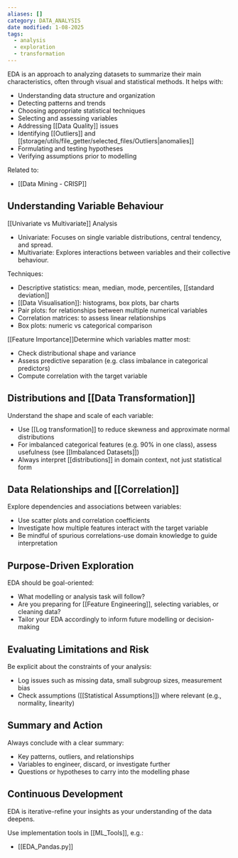 ```yaml
---
aliases: []
category: DATA_ANALYSIS
date modified: 1-08-2025
tags:
  - analysis
  - exploration
  - transformation
---
```

EDA is an approach to analyzing datasets to summarize their main characteristics, often through visual and statistical methods. It helps with:
* Understanding data structure and organization
* Detecting patterns and trends
* Choosing appropriate statistical techniques
* Selecting and assessing variables
* Addressing [[Data Quality]] issues
* Identifying [[Outliers]] and [[storage/utils/file_getter/selected_files/Outliers|anomalies]]
* Formulating and testing hypotheses
* Verifying assumptions prior to modelling

Related to:
- [[Data Mining - CRISP]]

## Understanding Variable Behaviour

[[Univariate vs Multivariate]] Analysis
* Univariate: Focuses on single variable distributions, central tendency, and spread.
* Multivariate: Explores interactions between variables and their collective behaviour.

Techniques:
* Descriptive statistics: mean, median, mode, percentiles, [[standard deviation]]
* [[Data Visualisation]]: histograms, box plots, bar charts
* Pair plots: for relationships between multiple numerical variables
* Correlation matrices: to assess linear relationships
* Box plots: numeric vs categorical comparison

[[Feature Importance]]Determine which variables matter most:
* Check distributional shape and variance
* Assess predictive separation (e.g. class imbalance in categorical predictors)
* Compute correlation with the target variable
## Distributions and [[Data Transformation]]

Understand the shape and scale of each variable:
* Use [[Log transformation]] to reduce skewness and approximate normal distributions
* For imbalanced categorical features (e.g. 90% in one class), assess usefulness (see [[Imbalanced Datasets]])
* Always interpret [[distributions]] in domain context, not just statistical form

## Data Relationships and [[Correlation]]

Explore dependencies and associations between variables:
* Use scatter plots and correlation coefficients
* Investigate how multiple features interact with the target variable
* Be mindful of spurious correlations-use domain knowledge to guide interpretation
## Purpose-Driven Exploration

EDA should be goal-oriented:
* What modelling or analysis task will follow?
* Are you preparing for [[Feature Engineering]], selecting variables, or cleaning data?
* Tailor your EDA accordingly to inform future modelling or decision-making
## Evaluating Limitations and Risk

Be explicit about the constraints of your analysis:
* Log issues such as missing data, small subgroup sizes, measurement bias
* Check assumptions ([[Statistical Assumptions]]) where relevant (e.g., normality, linearity)
## Summary and Action

Always conclude with a clear summary:
* Key patterns, outliers, and relationships
* Variables to engineer, discard, or investigate further
* Questions or hypotheses to carry into the modelling phase

## Continuous Development

EDA is iterative-refine your insights as your understanding of the data deepens.

Use implementation tools in [[ML_Tools]], e.g.:
* [[EDA_Pandas.py]]